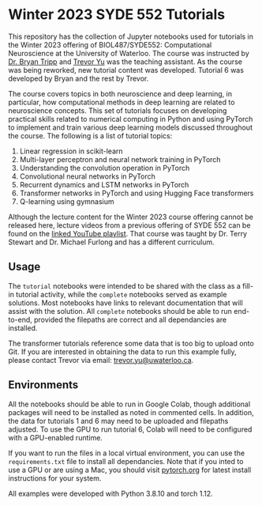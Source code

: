 # Winter 2023 SYDE 552 Tutorials
This repository has the collection of Jupyter notebooks used for tutorials in the Winter 2023 offering of BIOL487/SYDE552: Computational Neuroscience at the University of Waterloo. The course was instructed by [Dr. Bryan Tripp](https://uwaterloo.ca/systems-design-engineering/profile/bptripp) and [Trevor Yu](https://github.com/trevor-yu-087) was the teaching assistant. As the course was being reworked, new tutorial content was developed. Tutorial 6 was developed by Bryan and the rest by Trevor.

The course covers topics in both neuroscience and deep learning, in particular, how computational methods in deep learning are related to neuroscience concepts. This set of tutorials focuses on developing practical skills related to numerical computing in Python and using PyTorch to implement and train various deep learning models discussed throughout the course. The following is a list of tutorial topics:
1. Linear regression in scikit-learn
2. Multi-layer perceptron and neural network training in PyTorch
3. Understanding the convolution operation in PyTorch
4. Convolutional neural networks in PyTorch
5. Recurrent dynamics and LSTM networks in PyTorch
6. Transformer networks in PyTorch and using Hugging Face transformers
7. Q-learning using gymnasium

Although the lecture content for the Winter 2023 course offering cannot be released here, lecture videos from a previous offering of SYDE 552 can be found on the [linked YouTube playlist](https://youtube.com/playlist?list=PLX-XEf1yTMrkcpni8RJMnqGBlA9uEHlaE). That course was taught by Dr. Terry Stewart and Dr. Michael Furlong and has a different curriculum.

## Usage
The `tutorial` notebooks were intended to be shared with the class as a fill-in tutorial activity, while the `complete` notebooks served as example solutions. Most notebooks have links to relevant documentation that will assist with the solution. All `complete` notebooks should be able to run end-to-end, provided the filepaths are correct and all dependancies are installed.

The transformer tutorials reference some data that is too big to upload onto Git. If you are interested in obtaining the data to run this example fully, please contact Trevor via email: [trevor.yu@uwaterloo.ca](mailto:trevor.yu@uwaterloo.ca).

## Environments
All the notebooks should be able to run in Google Colab, though additional packages will need to be installed as noted in commented cells. In addition, the data for tutorials 1 and 6 may need to be uploaded and filepaths adjusted. To use the GPU to run tutorial 6, Colab will need to be configured with a GPU-enabled runtime.

If you want to run the files in a local virtual environment, you can use the `requirements.txt` file to install all dependancies. Note that if you inted to use a GPU or are using a Mac, you should visit [pytorch.org](https://pytorch.org) for latest install instructions for your system.

All examples were developed with Python 3.8.10 and torch 1.12.